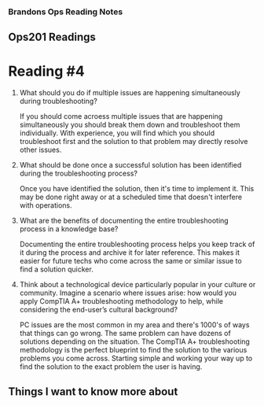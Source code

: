 ### Brandons Ops Reading Notes
## Ops201 Readings
# Reading #4

1. What should you do if multiple issues are happening simultaneously during troubleshooting?

	If you should come acroess multiple issues that are happening simultaneously you should break them down and troubleshoot them individually. With experience, you will find which you should troubleshoot first and the solution to that problem may directly resolve other issues. 

2. What should be done once a successful solution has been identified during the troubleshooting process?

	Once you have identified the solution, then it's time to implement it. This may be done right away or at a scheduled time that doesn't interfere with operations. 

3. What are the benefits of documenting the entire troubleshooting process in a knowledge base?

	Documenting the entire troubleshooting process helps you keep track of it during the process and archive it for later reference. This makes it easier for future techs who come across the same or similar issue to find a solution quicker. 

4. Think about a technological device particularly popular in your culture or community. Imagine a scenario where issues arise: how would you apply CompTIA A+ troubleshooting methodology to help, while considering the end-user’s cultural background?

	PC issues are the most common in my area and there's 1000's of ways that things can go wrong. The same problem can have dozens of solutions depending on the situation. The CompTIA A+ troubleshooting methodology is the perfect blueprint to find the solution to the various problems you come across. Starting simple and working your way up to find the solution to the exact problem the user is having. 

## Things I want to know more about
